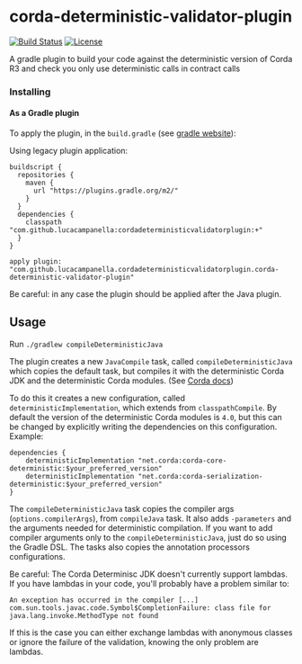 # corda-deterministic-validator-plugin
[![Build Status](https://travis-ci.org/lucacampanella/corda-deterministic-validator-plugin.svg?branch=master)](https://travis-ci.org/lucacampanella/corda-deterministic-validator-plugin)
[![License](https://img.shields.io/badge/License-Apache%202.0-blue.svg)](LICENSE)

A gradle plugin to build your code against the deterministic version of Corda R3 and check you only use deterministic calls in contract calls

### Installing

#### As a Gradle plugin

To apply the plugin, in the `build.gradle` 
(see [gradle website](https://plugins.gradle.org/plugin/com.github.lucacampanella.cordadeterministicvalidatorplugin.corda-deterministic-validator-plugin)):

Using legacy plugin application:

```
buildscript {
  repositories {
    maven {
      url "https://plugins.gradle.org/m2/"
    }
  }
  dependencies {
    classpath "com.github.lucacampanella:cordadeterministicvalidatorplugin:+"
  }
}

apply plugin: "com.github.lucacampanella.cordadeterministicvalidatorplugin.corda-deterministic-validator-plugin"
```

Be careful: in any case the plugin should be applied after the Java plugin.

## Usage
Run `./gradlew compileDeterministicJava`

The plugin creates a new `JavaCompile` task, called `compileDeterministicJava` which copies the default task, but
compiles it with the deterministic Corda JDK and the deterministic Corda modules. 
(See [Corda docs](https://docs.corda.net/deterministic-modules.html))

To do this it creates a new configuration, called `deterministicImplementation`, which extends from `classpathCompile`.
By default the version of the deterministic Corda modules is `4.0`, but this can be changed by explicitly 
writing the dependencies on this configuration.
Example:
```
dependencies {
    deterministicImplementation "net.corda:corda-core-deterministic:$your_preferred_version"
    deterministicImplementation "net.corda:corda-serialization-deterministic:$your_preferred_version"
}
```

The `compileDeterministicJava` task copies the compiler args (`options.compilerArgs`), from `compileJava` task.
It also adds `-parameters` and the arguments needed for deterministic compilation. If you want to add compiler 
arguments only to the `compileDeterministicJava`, just do so using the Gradle DSL.
The tasks also copies the annotation processors configurations.

Be careful:
The Corda Determinisc JDK doesn't currently support lambdas. If you have lambdas in your code, you'll probably
have a problem similar to:
```
An exception has occurred in the compiler [...]
com.sun.tools.javac.code.Symbol$CompletionFailure: class file for java.lang.invoke.MethodType not found

```
If this is the case you can either exchange lambdas with anonymous classes or ignore the failure of the validation,
knowing the only problem are lambdas.